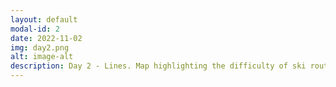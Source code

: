 ```yaml
---
layout: default
modal-id: 2
date: 2022-11-02
img: day2.png
alt: image-alt
description: Day 2 - Lines. Map highlighting the difficulty of ski routes across the Matterhorn. Data cross referenced with ski data taken from Overpass Turbo.
---
```

